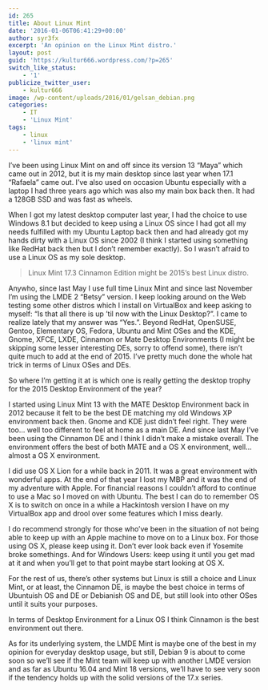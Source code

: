 ```yaml
---
id: 265
title: About Linux Mint
date: '2016-01-06T06:41:29+00:00'
author: syr3fx
excerpt: 'An opinion on the Linux Mint distro.'
layout: post
guid: 'https://kultur666.wordpress.com/?p=265'
switch_like_status:
    - '1'
publicize_twitter_user:
    - kultur666
image: /wp-content/uploads/2016/01/gelsan_debian.png
categories:
    - IT
    - 'Linux Mint'
tags:
    - linux
    - 'linux mint'
---
```


I’ve been using Linux Mint on and off since its version 13 “Maya” which came out in 2012, but it is my main desktop since last year when 17.1 “Rafaela” came out. I’ve also used on occasion Ubuntu especially with a laptop I had three years ago which was also my main box back then. It had a 128GB SSD and was fast as wheels.

When I got my latest desktop computer last year, I had the choice to use Windows 8.1 but decided to keep using a Linux OS since I had got all my needs fulfilled with my Ubuntu Laptop back then and had already got my hands dirty with a Linux OS since 2002 (I think I started using something like RedHat back then but I don’t remember exactly). So I wasn’t afraid to use a Linux OS as my sole desktop.

> Linux Mint 17.3 Cinnamon Edition might be 2015’s best Linux distro.

Anywho, since last May I use full time Linux Mint and since last November I’m using the LMDE 2 “Betsy” version. I keep looking around on the Web testing some other distros which I install on VirtualBox and keep asking to myself: “Is that all there is up ’til now with the Linux Desktop?”. I came to realize lately that my answer was “Yes.”. Beyond RedHat, OpenSUSE, Gentoo, Elementary OS, Fedora, Ubuntu and Mint OSes and the KDE, Gnome, XFCE, LXDE, Cinnamon or Mate Desktop Environments (I might be skipping some lesser interesting DEs, sorry to offend some), there isn’t quite much to add at the end of 2015. I’ve pretty much done the whole hat trick in terms of Linux OSes and DEs.

So where I’m getting it at is which one is really getting the desktop trophy for the 2015 Desktop Environment of the year?

I started using Linux Mint 13 with the MATE Desktop Environment back in 2012 because it felt to be the best DE matching my old Windows XP environment back then. Gnome and KDE just didn’t feel right. They were too… well too different to feel at home as a main DE. And since last May I’ve been using the Cinnamon DE and I think I didn’t make a mistake overall. The environment offers the best of both MATE and a OS X environment, well… almost a OS X environment.

I did use OS X Lion for a while back in 2011. It was a great environment with wonderful apps. At the end of that year I lost my MBP and it was the end of my adventure with Apple. For financial reasons I couldn’t afford to continue to use a Mac so I moved on with Ubuntu. The best I can do to remember OS X is to switch on once in a while a Hackintosh version I have on my VirtualBox app and drool over some features which I miss dearly.

I do recommend strongly for those who’ve been in the situation of not being able to keep up with an Apple machine to move on to a Linux box. For those using OS X, please keep using it. Don’t ever look back even if Yosemite broke somethings. And for Windows Users: keep using it until you get mad at it and when you’ll get to that point maybe start looking at OS X.

For the rest of us, there’s other systems but Linux is still a choice and Linux Mint, or at least, the Cinnamon DE, is maybe the best choice in terms of Ubuntuish OS and DE or Debianish OS and DE, but still look into other OSes until it suits your purposes.

In terms of Desktop Environment for a Linux OS I think Cinnamon is the best environment out there.

As for its underlying system, the LMDE Mint is maybe one of the best in my opinion for everyday desktop usage, but still, Debian 9 is about to come soon so we’ll see if the Mint team will keep up with another LMDE version and as far as Ubuntu 16.04 and Mint 18 versions, we’ll have to see very soon if the tendency holds up with the solid versions of the 17.x series.